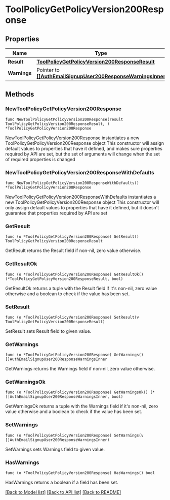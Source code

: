 # ToolPolicyGetPolicyVersion200Response

## Properties

Name | Type | Description | Notes
------------ | ------------- | ------------- | -------------
**Result** | [**ToolPolicyGetPolicyVersion200ResponseResult**](ToolPolicyGetPolicyVersion200ResponseResult.md) |  | 
**Warnings** | Pointer to [**[]AuthEmailSignupUser200ResponseWarningsInner**](AuthEmailSignupUser200ResponseWarningsInner.md) |  | [optional] 

## Methods

### NewToolPolicyGetPolicyVersion200Response

`func NewToolPolicyGetPolicyVersion200Response(result ToolPolicyGetPolicyVersion200ResponseResult, ) *ToolPolicyGetPolicyVersion200Response`

NewToolPolicyGetPolicyVersion200Response instantiates a new ToolPolicyGetPolicyVersion200Response object
This constructor will assign default values to properties that have it defined,
and makes sure properties required by API are set, but the set of arguments
will change when the set of required properties is changed

### NewToolPolicyGetPolicyVersion200ResponseWithDefaults

`func NewToolPolicyGetPolicyVersion200ResponseWithDefaults() *ToolPolicyGetPolicyVersion200Response`

NewToolPolicyGetPolicyVersion200ResponseWithDefaults instantiates a new ToolPolicyGetPolicyVersion200Response object
This constructor will only assign default values to properties that have it defined,
but it doesn't guarantee that properties required by API are set

### GetResult

`func (o *ToolPolicyGetPolicyVersion200Response) GetResult() ToolPolicyGetPolicyVersion200ResponseResult`

GetResult returns the Result field if non-nil, zero value otherwise.

### GetResultOk

`func (o *ToolPolicyGetPolicyVersion200Response) GetResultOk() (*ToolPolicyGetPolicyVersion200ResponseResult, bool)`

GetResultOk returns a tuple with the Result field if it's non-nil, zero value otherwise
and a boolean to check if the value has been set.

### SetResult

`func (o *ToolPolicyGetPolicyVersion200Response) SetResult(v ToolPolicyGetPolicyVersion200ResponseResult)`

SetResult sets Result field to given value.


### GetWarnings

`func (o *ToolPolicyGetPolicyVersion200Response) GetWarnings() []AuthEmailSignupUser200ResponseWarningsInner`

GetWarnings returns the Warnings field if non-nil, zero value otherwise.

### GetWarningsOk

`func (o *ToolPolicyGetPolicyVersion200Response) GetWarningsOk() (*[]AuthEmailSignupUser200ResponseWarningsInner, bool)`

GetWarningsOk returns a tuple with the Warnings field if it's non-nil, zero value otherwise
and a boolean to check if the value has been set.

### SetWarnings

`func (o *ToolPolicyGetPolicyVersion200Response) SetWarnings(v []AuthEmailSignupUser200ResponseWarningsInner)`

SetWarnings sets Warnings field to given value.

### HasWarnings

`func (o *ToolPolicyGetPolicyVersion200Response) HasWarnings() bool`

HasWarnings returns a boolean if a field has been set.


[[Back to Model list]](../README.md#documentation-for-models) [[Back to API list]](../README.md#documentation-for-api-endpoints) [[Back to README]](../README.md)


